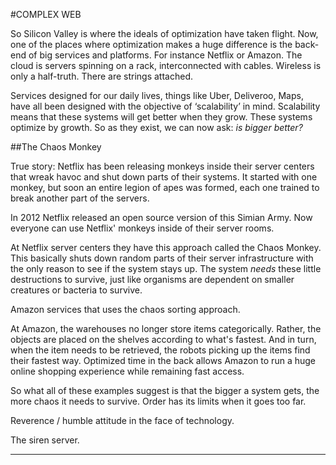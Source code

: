 #COMPLEX WEB

So Silicon Valley is where the ideals of optimization have taken flight. Now, one of the places where optimization makes a huge difference is the back-end of big services and platforms. For instance Netflix or Amazon. The cloud is servers spinning on a rack, interconnected with cables. Wireless is only a half-truth. There are strings attached.

Services designed for our daily lives, things like Uber, Deliveroo, Maps, have all been designed with the objective of ‘scalability’ in mind. Scalability means that these systems will get better when they grow. These systems optimize by growth. So as they exist, we can now ask: _is bigger better?_

##The Chaos Monkey

True story: Netflix has been releasing monkeys inside their server centers that wreak havoc and shut down parts of their systems. It started with one monkey, but soon an entire legion of apes was formed, each one trained to break another part of the servers.

In 2012 Netflix released an open source version of this Simian Army. Now everyone can use Netflix' monkeys inside of their server rooms.

At Netflix server centers they have this approach called the Chaos Monkey. This basically shuts down random parts of their server infrastructure with the only reason to see if the system stays up. The system _needs_ these little destructions to survive, just like organisms are dependent on smaller creatures or bacteria to survive. 

Amazon services that uses the chaos sorting approach.

At Amazon, the warehouses no longer store items categorically. Rather, the objects are placed on the shelves according to what's fastest. And in turn, when the item needs to be retrieved, the robots picking up the items find their fastest way. Optimized time in the back allows Amazon to run a huge online shopping experience while remaining fast access.

So what all of these examples suggest is that the bigger a system gets, the more chaos it needs to survive. Order has its limits when it goes too far. 

Reverence / humble attitude in the face of technology.

The siren server.

___